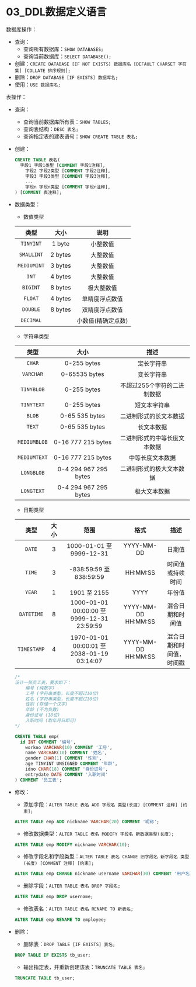 # 03_DDL数据定义语言

数据库操作：

- 查询：
  - 查询所有数据库：`SHOW DATABASES;`
  - 查询当前数据库：`SELECT DATABASE();`
- 创建：`CREATE DATABASE [IF NOT EXISTS] 数据库名 [DEFAULT CHARSET 字符集] [COLLATE 排序规则];`
- 删除：`DROP DATABASE [IF EXISTS] 数据库名;`
- 使用：`USE 数据库名;`

表操作：

- 查询：

  - 查询当前数据库所有表：`SHOW TABLES;`
  - 查询表结构：`DESC 表名;`
  - 查询指定表的建表语句：`SHOW CREATE TABLE 表名;`

- 创建：

  ```sql
  CREATE TABLE 表名(
  	字段1 字段1类型 [COMMENT 字段1注释],
      字段2 字段2类型 [COMMENT 字段2注释],
      字段3 字段3类型 [COMMENT 字段3注释],
      ...
      字段n 字段n类型 [COMMENT 字段n注释],
  ) [COMMENT 表注释];
  ```

- 数据类型：

  - 数值类型

  |    类型     |  大小   |        说明        |
  | :---------: | :-----: | :----------------: |
  |  `TINYINT`  | 1 byte  |      小整数值      |
  | `SMALLINT`  | 2 bytes |      大整数值      |
  | `MEDIUMINT` | 3 bytes |      大整数值      |
  |    `INT`    | 4 bytes |      大整数值      |
  |  `BIGINT`   | 8 bytes |     极大整数值     |
  |   `FLOAT`   | 4 bytes |   单精度浮点数值   |
  |  `DOUBLE`   | 8 bytes |   双精度浮点数值   |
  |  `DECIMAL`  |         | 小数值(精确定点数) |

  - 字符串类型

  |     类型     |         大小          |             描述             |
  | :----------: | :-------------------: | :--------------------------: |
  |    `CHAR`    |      0-255 bytes      |          定长字符串          |
  |  `VARCHAR`   |     0-65535 bytes     |          变长字符串          |
  |  `TINYBLOB`  |      0-255 bytes      | 不超过255个字符的二进制数据  |
  |  `TINYTEXT`  |      0-255 bytes      |         短文本字符串         |
  |    `BLOB`    |    0-65 535 bytes     |    二进制形式的长文本数据    |
  |    `TEXT`    |    0-65 535 bytes     |          长文本数据          |
  | `MEDIUMBLOB` |  0-16 777 215 bytes   | 二进制形式的中等长度文本数据 |
  | `MEDIUMTEXT` |  0-16 777 215 bytes   |       中等长度文本数据       |
  |  `LONGBLOB`  | 0-4 294 967 295 bytes |   二进制形式的极大文本数据   |
  |  `LONGTEXT`  | 0-4 294 967 295 bytes |         极大文本数据         |

  - 日期类型

  |    类型     | 大小 |                    范围                    |        格式         |           描述           |
  | :---------: | :--: | :----------------------------------------: | :-----------------: | :----------------------: |
  |   `DATE`    |  3   |         1000-01-01 至  9999-12-31          |     YYYY-MM-DD      |          日期值          |
  |   `TIME`    |  3   |          -838:59:59 至  838:59:59          |      HH:MM:SS       |     时间值或持续时间     |
  |   `YEAR`    |  1   |                1901 至 2155                |        YYYY         |          年份值          |
  | `DATETIME`  |  8   | 1000-01-01 00:00:00 至 9999-12-31 23:59:59 | YYYY-MM-DD HH:MM:SS |     混合日期和时间值     |
  | `TIMESTAMP` |  4   | 1970-01-01 00:00:01 至 2038-01-19 03:14:07 | YYYY-MM-DD HH:MM:SS | 混合日期和时间值，时间戳 |

  ```sql
  /*
  设计一张员工表，要求如下：
      编号 (纯数字)
      工号 (字符串类型，长度不超过10位)
      姓名 (字符串类型，长度不超过10位)
      性别 (存储一个汉字)
      年龄 (不为负数)
      身份证号 (18位)
      入职时间 (取年月日即可)
  */
  
  CREATE TABLE emp(
  	id INT COMMENT '编号',
      workno VARCHAR(10) COMMENT '工号',
      name VARCHAR(10) COMMENT '姓名',
      gender CHAR(1) COMMENT '性别',
      age TINYINT UNSIGNED COMMENT '年龄',
      idno CHAR(18) COMMENT '身份证号',
      entrydate DATE COMMENT '入职时间'
  ) COMMENT '员工表';
  ```

- 修改：

  - 添加字段：`ALTER TABLE 表名 ADD 字段名 类型(长度) [COMMENT 注释] [约束];`

  ```sql
  ALTER TABLE emp ADD nickname VARCHAR(20) COMMENT '昵称';
  ```

  - 修改数据类型：`ALTER TABLE 表名 MODIFY 字段名 新数据类型(长度);`

  ```sql
  ALTER TABLE emp MODIFY nickname VARCHAR(10);
  ```

  - 修改字段名和字段类型：`ALTER TABLE 表名 CHANGE 旧字段名 新字段名 类型(长度) [COMMENT 注释] [约束];`

  ```sql
  ALTER TABLE emp CHANGE nickname username VARCHAR(30) COMMENT '用户名';
  ```

  - 删除字段：`ALTER TABLE 表名 DROP 字段名;`

  ```sql
  ALTER TABLE emp DROP username;
  ```

  - 修改表名：`ALTER TABLE 表名 RENAME TO 新表名;`

  ```sql
  ALTER TABLE emp RENAME TO employee;
  ```

- 删除：

  - 删除表：`DROP TABLE [IF EXISTS] 表名;`

  ```sql
  DROP TABLE IF EXISTS tb_user;
  ```

  - 输出指定表，并重新创建该表：`TRUNCATE TABLE 表名;`

  ```sql
  TRUNCATE TABLE tb_user;
  ```

  